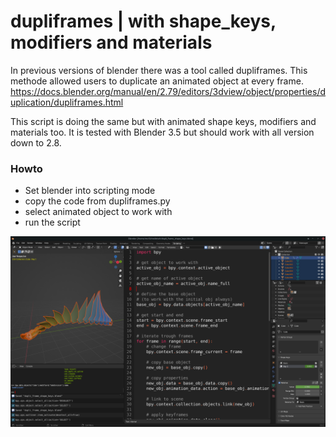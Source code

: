 # dupliframes | with shape_keys, modifiers and materials

In previous versions of blender there was a tool called dupliframes.
This methode allowed users to duplicate an animated object at every frame. 
https://docs.blender.org/manual/en/2.79/editors/3dview/object/properties/duplication/dupliframes.html

This script is doing the same but with animated shape keys, modifiers and materials too.
It is tested with Blender 3.5 but should work with all version down to 2.8.

### Howto
* Set blender into scripting mode
* copy the code from dupliframes.py
* select animated object to work with
* run the script

![Alt text](https://raw.githubusercontent.com/bewegende-Architektur/dupliframe-shape_keys/main/example.png)
